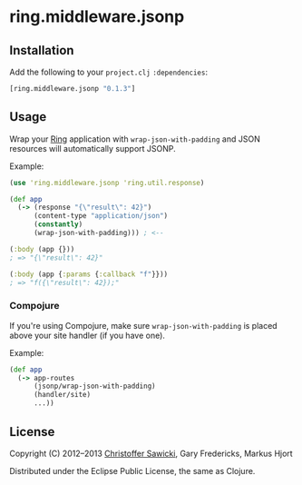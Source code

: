# ring.middleware.jsonp

## Installation

Add the following to your `project.clj` `:dependencies`:

```clojure
[ring.middleware.jsonp "0.1.3"]
```

## Usage

Wrap your [Ring][] application with `wrap-json-with-padding` and
JSON resources will automatically support JSONP.

Example:

```clojure
(use 'ring.middleware.jsonp 'ring.util.response)

(def app
  (-> (response "{\"result\": 42}")
      (content-type "application/json")
      (constantly)
      (wrap-json-with-padding))) ; <--

(:body (app {}))
; => "{\"result\": 42}"

(:body (app {:params {:callback "f"}}))
; => "f({\"result\": 42});"
```

### Compojure

If you're using Compojure, make sure `wrap-json-with-padding` is placed above your site handler (if you have one).

Example:

```clojure
(def app
  (-> app-routes
      (jsonp/wrap-json-with-padding)
      (handler/site)
      ...))
```

## License

Copyright (C) 2012–2013
[Christoffer Sawicki](mailto:christoffer.sawicki@gmail.com),
Gary Fredericks,
Markus Hjort

Distributed under the Eclipse Public License, the same as Clojure.

[Ring]: https://github.com/ring-clojure/ring
